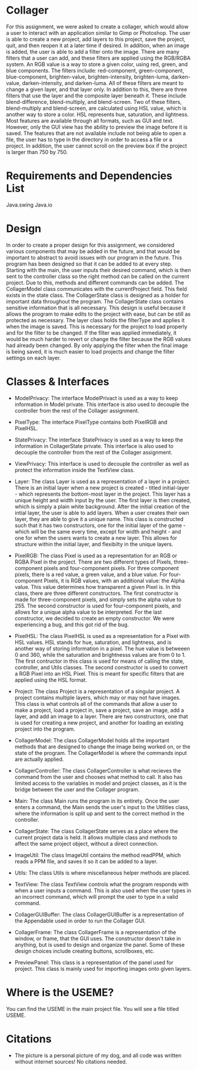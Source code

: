 # Collager
For this assignment, we were asked to create a collager, which would allow a user to interact with an application similar to Gimp or Photoshop. The user is able to create a new project, add layers to this project, save the project, quit, and then reopen it at a later time if desired. In addition, when an image is added, the user is able to add a filter onto the image. There are many filters that a user can add, and these filters are applied using the RGB/RGBA system. An RGB value is a way to store a given color, using red, green, and blue components. The filters include: red-component, green-component, blue-component, brighten-value, brighten-intensity, brighten-luma, darken-value, darken-intensity, and darken-luma. All of these filters are meant to change a given layer, and that layer only. In addition to this, there are three filters that use the layer and the composite layer beneath it. These include blend-difference, blend-multiply, and blend-screen. Two of these filters, blend-multiply and blend-screen, are calculated using HSL value, which is another way to store a color. HSL represents hue, saturation, and lightness. Most features are available through all formats, such as GUI and text. However, only the GUI view has the ability to preview the image before it is saved. The features that are not available include not being able to open a file, the user has to type in the directory in order to access a file or a project. In addition, the user cannot scroll on the preview box if the project is larger than 750 by 750. 


# Requirements and Dependencies List
Java.swing
Java.io


# Design
In order to create a proper design for this assignment, we considered various components that may be added in the future, and that would be important to abstract to avoid issues with our program in the future. This program has been designed so that it can be added to at every step. Starting with the main, the user inputs their desired command, which is then sent to the controller class so the right method can be called on the current project. Due to this, methods and different commands can be added. The CollagerModel class communicates with the currentProject field. This field exists in the state class. The CollagerState class is designed as a holder for important data throughout the program. The CollagerState class contains sensitive information that is all necessary. This design is useful because it allows the program to make edits to the project with ease, but can be still as protected as necessary. The layer class holds the filterType and applies it when the image is saved. This is necessary for the project to load properly and for the filter to be changed. If the filter was applied immediately, it would be much harder to revert or change the filter because the RGB values had already been changed. By only applying the filter when the final image is being saved, it is much easier to load projects and change the filter settings on each layer.

# Classes & Interfaces 

* ModelPrivacy: The interface ModelPrivact is used as a way to keep information in Model private. This interface is also used to decouple the controller from the rest of the Collager assignment.

* PixelType: The interface PixelType contains both PixelRGB and PixelHSL.

* StatePrivacy: The interface StatePrivacy is used as a way to keep the information in CollagerState private. This interface is also used to decouple the controller from the rest of the Collager assignment.

* ViewPrivacy: This interface is used to decouple the controller as well as protect the information inside the TextView class. 

* Layer: The class Layer is used as a representation of a layer in a project. There is an initial layer when a new project is created - titled initial-layer - which represents the bottom-most layer in the project. This layer has a unique height and width input by the user. The first layer is then created, which is simply a plain white background. After the initial creation of the intial layer, the user is able to add layers. When a user creates their own layer, they are able to give it a unique name. This class is constructed such that it has two constructors, one for the initial layer of the game - which will be the same every time, except for width and height - and one for when the users wants to create a new layer. This allows for structure within the initial layer, and flexibilty in the unique layers.

* PixelRGB: The class Pixel is used as a representation for an RGB or RGBA Pixel in the project. There are two different types of Pixels, three-component pixels and four-component pixels. For three component pixels, there is a red value, a green value, and a blue value. For four-component Pixels, it is RGB values, with an additional value: the Alpha value. This value determines how transparent a given Pixel is. In this class, there are three different constructors. The first constructor is made for three-component pixels, and simply sets the alpha value to 255. The second constructor is used for four-component pixels, and allows for a unique alpha value to be interpreted. For the last constructor, we decided to create an empty constructor. We were experiencing a bug, and this got rid of the bug. 

* PixelHSL: The class PixelHSL is used as a representation for a Pixel with HSL values. HSL stands for hue, saturation, and lightness, and is another way of storing information in a pixel. The hue value is betweeen 0 and 360, while the saturation and brightnesss values are from 0 to 1. The first contructor in this class is used for means of calling the state, controller, and Utils classes. The second constructor is used to convert a RGB Pixel into an HSL Pixel. This is meant for specific filters that are applied using the HSL format. 

* Project: The class Project is a representation of a singular project. A project contains multiple layers, which may or may not have images. This class is what controls all of the commands that allow a user to make a project, load a project in, save a project, save an image, add a layer, and add an image to a layer. There are two constructors, one that is used for creating a new project, and another for loading an existing project into the program.  

* CollagerModel: The class CollagerModel holds all the important methods that are designed to change the image being worked on, or the state of the program. The CollagerModel is where the commands input are actually applied.

* CollagerController: The class CollagerController is what recieves the command from the user and chooses what method to call. It also has limited access to the variables in model and project classes, as it is the bridge between the user and the Collager program.

* Main: The class Main runs the program in its entirety. Once the user enters a command, the Main sends the user's input to the Utilities class, where the information is split up and sent to the correct method in the controller.

* CollagerState: The class CollagerState serves as a place where the current project data is held. It allows multiple class and methods to affect the same project object, without a direct connection. 

* ImageUtil: The class ImageUtil contains the method readPPM, which reads a PPM file, and saves it so it can be added to a layer. 

* Utils: The class Utils is where miscellaneous helper methods are placed.  

* TextView: The class TextView controls what the program responds with when a user inputs a command. This is also used when the user types in an incorrect command, which will prompt the user to type in a valid command.

* CollagerGUIBuffer: The class CollagerGUIBuffer is a representation of the Appendable used in order to run the Collager GUI. 

* CollagerFrame: The class CollagerFrame is a representation of the window, or frame, that the GUI uses. The constructor doesn't take in anything, but is used to design and organize the panel. Some of these design choices include creating buttons, scrollboxes, etc. 

* PreviewPanel: This class is a representation of the panel used for project. This class is mainly used for importing images onto given layers.

# Where is the USEME?
You can find the USEME in the main project file. You will see a file titled USEME.

# Citations 
* The picture is a personal picture of my dog, and all code was written without internet sources! No citations needed.
